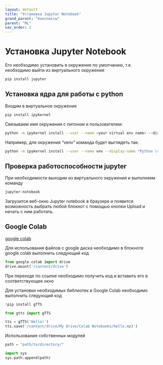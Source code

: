 ```yaml
---
layout: default
title: "Установка Jupyter Notebook"
grand_parent: "Конспекты"
parent: "ML"
nav_order: 2
---
```


# Установка Jupyter Notebook

Его необходимо установить в окружение по умолчанию, т.е. необходимо выйти из виртуального окружения

```sh
pip install jupyter
```

## Установка ядра для работы с python

Входим в виртуальное окружение

```sh
pip install ipykernel
```

Связываем имя окружения с питоном и пользователем:

```sh
python -m ipykernel install --user --name <your virtual env name> --display-name "Python (<your virtual env name>)"
```

Например, для окружения “venv” команда будет выглядеть так:

```sh
python -m ipykernel install --user --name vnv --display-name "Python (venv)"
```

## Проверка работоспособности jupyter

При необходимости выходим из виртуального окружения и выполняем команду

```sh
jupyter-notebook
```
Загрузится веб-окно Jupyter notebook в браузере и появится возможность выбрать любой блокнот с помощью кнопки Upload и начать с ним работать.

## Google Colab

[google colab](https://colab.research.google.com/)

Для испольования файлов с google диска необходимо в блокноте google colab выполнить следующий код

```py
from google.colab import drive
drive.mount('/content/drive')
```

При переходе по ссылке необходимо получить код и вставить его в соответствующее окно

Для установки необходимых библиотек в Google Colab необходимо выполнить следующий код

```py
!pip install gTTS
```

```py
from gtts import gTTS

tts = gTTS('Hello!')
tts.save('/content/drive/My Drive/Colab Notebooks/hello.mp3')
```

Использование собственных модулей

```py
path = "path/to/directory/"

import sys
sys.path.append(path)
```
